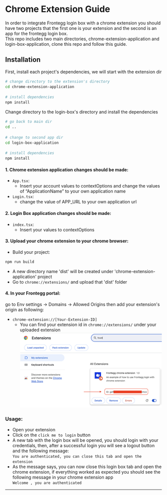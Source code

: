 # Chrome Extension Guide
In order to integrate Frontegg login box with a chrome extension you should have two projects that the first one is your extension and the second is an app for the frontegg login box.  
This repo includes two main directories, chrome-extension-application and login-box-application, clone this repo and follow this guide. 


## Installation

First, install each project's dependencies, we will start with the extension dir
```bash
# change directory to the extension's directory
cd chrome-extension-application

# install dependencies
npm install
```
Change directory to the login-box's directory and install the dependencies
```bash
# go back to main dir 
cd ..

# change to second app dir
cd login-box-application

# install dependencies
npm install
```
#### 1. Chrome extension application changes should be made:
* ```App.tsx```:
  * Insert your account values to contextOptions and change the values of “ApplicationName” to your own application name
* ```Login.tsx```:
   * change the value of APP_URL to your own application url

#### 2. Login Box application changes should be made:
* ```index.tsx```:
    * Insert your values to contextOptions

#### 3. Upload your chrome extension to your chrome browser:
- Build your project:
```bash 
npm run build
```
- A new directory name 'dist' will be created under 'chrome-extension-application' project
- Go to ```chrome://extensions/``` and upload that 'dist' folder
#### 4. In your Frontegg portal:
go to Env settings -> Domains -> Allowed Origins then add your extension's origin as following:
   * ```chrome-extension://[Your-Extension-ID]```
     * You can find your extension id in ```chrome://extensions/``` under your uploaded extension
![alt text](./where-is-my-extension-id.png)


### Usage:
* Open your extension
* Click on the ```click me to login``` button
* A new tab with the login box will be opened, you should login with your credentials, then, after a successful login you will see a logout button and the following message:  
```You are authenticated, you can close this tab and open the extension```  
* As the message says, you can now close this login box tab and open the chrome extension, if everything worked as expected you should see the following message in your chrome extension app  
```Welcome , you are authenticated```


---